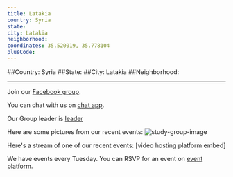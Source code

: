 ```yaml
---
title: Latakia
country: Syria
state: 
city: Latakia
neighborhood: 
coordinates: 35.520019, 35.778104
plusCode:
---
```


##Country: Syria
##State: 
##City: Latakia
##Neighborhood: 
*****
Join our [Facebook group](https://www.facebook.com/groups/free.code.camp.latakia).

You can chat with us on [chat app]().

Our Group leader is [leader]()

Here are some pictures from our recent events:
![study-group-image]()

Here's a stream of one of our recent events:
[video hosting platform embed]

We have events every Tuesday. You can RSVP for an event on [event platform]().
